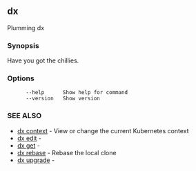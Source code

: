 ## dx

Plumming dx

### Synopsis

Have you got the chillies.

### Options

```
      --help      Show help for command
      --version   Show version
```

### SEE ALSO

* [dx context](dx_context.md)	 - View or change the current Kubernetes context
* [dx edit](dx_edit.md)	 - 
* [dx get](dx_get.md)	 - 
* [dx rebase](dx_rebase.md)	 - Rebase the local clone
* [dx upgrade](dx_upgrade.md)	 - 

